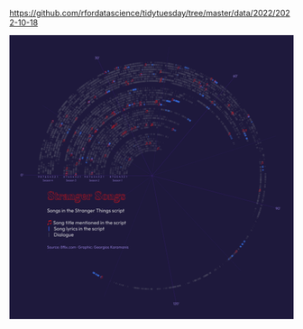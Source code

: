 https://github.com/rfordatascience/tidytuesday/tree/master/data/2022/2022-10-18

![](plots/stranger.png)
